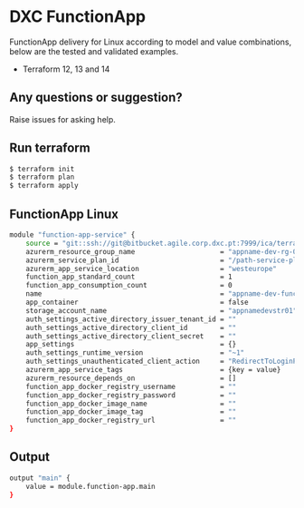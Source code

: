 # DXC FunctionApp

FunctionApp delivery for Linux according to model and value combinations, below are the tested and validated examples.

  - Terraform 12, 13 and 14

## Any questions or suggestion?

Raise issues for asking help.

## Run terraform

```bash
$ terraform init
$ terraform plan
$ terraform apply
```

## FunctionApp Linux<a name="FunctionApp"></a>
```bash
module "function-app-service" {
    source = "git::ssh://git@bitbucket.agile.corp.dxc.pt:7999/ica/terraform-azure-azurerm-linux-function-app"
    azurerm_resource_group_name                     = "appname-dev-rg-01"
    azurerm_service_plan_id                         = "/path-service-plan-id/appname-dev-plan-01"
    azurerm_app_service_location                    = "westeurope"
    function_app_standard_count                     = 1
    function_app_consumption_count                  = 0
    name                                            = "appname-dev-func-01"
    app_container                                   = false
    storage_account_name                            = "appnamedevstr01"
    auth_settings_active_directory_issuer_tenant_id = ""
    auth_settings_active_directory_client_id        = ""
    auth_settings_active_directory_client_secret    = ""
    app_settings                                    = {}
    auth_settings_runtime_version                   = "~1"
    auth_settings_unauthenticated_client_action     = "RedirectToLoginPage"
    azurerm_app_service_tags                        = {key = value}
    azurerm_resource_depends_on                     = []
    function_app_docker_registry_username           = ""
    function_app_docker_registry_password           = ""
    function_app_docker_image_name                  = ""
    function_app_docker_image_tag                   = ""
    function_app_docker_registry_url                = ""
}
```

## Output<a name="FunctionApp-output"></a>
```bash
output "main" {
    value = module.function-app.main
}
```